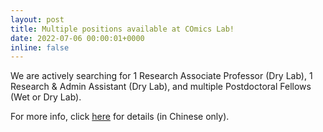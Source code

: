 ```yaml
---
layout: post
title: Multiple positions available at COmics Lab!
date: 2022-07-06 00:00:01+0000
inline: false
---
```


We are actively searching for 1 Research Associate Professor (Dry Lab), 1 Research & Admin Assistant (Dry Lab), and multiple Postdoctoral Fellows (Wet or Dry Lab).

For more info, click [here](/assets/pdf/COmics_jobs_2022.pdf) for details (in Chinese only).